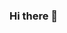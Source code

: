 ### Hi there 👋

<!--
My name is Steven Wang. I am a Full-Stack Web Developer living in Los Angeles,
California. Using HTML, CSS, and JavaScript, I build interactive and responsive
websites.
Through my web development skills, I intend to assist people by creating and
improving their websites. . I enjoy watching movies and playing video games.
-->
